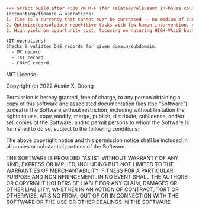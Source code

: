 ``` diff

+++ Strict build after 4:30 PM M-F (for related/releveant in-house counsel)
(accounting/finance & operations)
1. Time is a currency that cannot ever be purchased -- no medium of currency can or will ever buy back TIME. If we could, it will never be the original blueprint; financials
2. Optimize/consolodate repetitive tasks with few human intervention, streamlining operations and reducing overhead costs (COGS account)
3. High yield on oppurtunity cost; focusing on nuturing HIGH-VALUE business relationships & major functions of DEPT, solving REAL problems, and improving/organizing stragety of business operations; revenue growth

(IT operations)
Checks & validtes DNS records for given domain/subdomain: 
  - MX record
  - TXT record
  - CNAME record

```
MIT License

Copyright (c) 2022 Austin X. Duong

Permission is hereby granted, free of charge, to any person obtaining a copy of this software and associated documentation files (the "Software"), to deal in the Software without restriction, including without limitation the rights to use, copy, modify, merge, publish, distribute, sublicense, and/or sell copies of the Software, and to permit persons to whom the Software is furnished to do so, subject to the following conditions:

The above copyright notice and this permission notice shall be included in all copies or substantial portions of the Software.

THE SOFTWARE IS PROVIDED "AS IS", WITHOUT WARRANTY OF ANY KIND, EXPRESS OR IMPLIED, INCLUDING BUT NOT LIMITED TO THE WARRANTIES OF MERCHANTABILITY, FITNESS FOR A PARTICULAR PURPOSE AND NONINFRINGEMENT. IN NO EVENT SHALL THE AUTHORS OR COPYRIGHT HOLDERS BE LIABLE FOR ANY CLAIM, DAMAGES OR OTHER LIABILITY, WHETHER IN AN ACTION OF CONTRACT, TORT OR OTHERWISE, ARISING FROM, OUT OF OR IN CONNECTION WITH THE SOFTWARE OR THE USE OR OTHER DEALINGS IN THE SOFTWARE.
